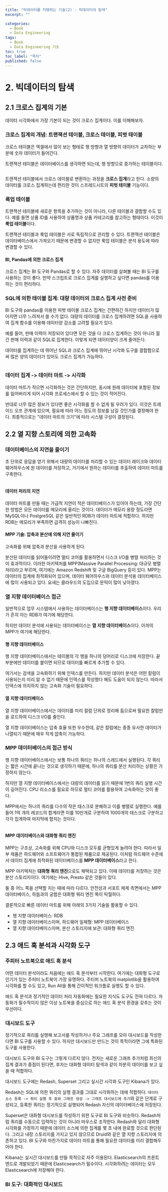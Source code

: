 ```yaml
---
title: "빅데이터를 지탱하는 기술(2) - 빅데이터의 탐색"
excerpt: ""

categories:
  - Book
  - Data Engineering
tags:
  - Book
  - Data Engineering 기초
toc: true
toc_label: "목차"
published: false
---
```


# 2. 빅데이터의 탐색

## 2.1 크로스 집계의 기본

데이터 시각화에서 가장 기본이 되는 것이 크로스 집계이다. 이를 이해해보자.

### 크로스 집계의 개념: 트랜잭션 테이블, 크로스 테이블, 피벗 테이블

크로스 테이블은 엑셀에서 많이 보는 형태로 행 방향과 열 방향의 데이터가 교차하는 부분에 숫자 데이터가 들어간다.

트랜잭션 테이블은 데이터베이스를 생각하면 되는데, 행 방향으로 증가하는 테이블이다.

<img src="">

트랜잭션 테이블에서 크로스 데이블로 변환하는 과정을 **크로스 집계**라고 한다. 소량의 데이터를 크로스 집계하는데 편리한 것이 스프레드시트의 **피벗 테이블** 기능이다.

### 룩업 테이블

트랜잭션 테이블에 새로운 항목을 추가하는 것이 아니라, 다른 테이블과 결합할 수도 있다. 예를 들면 상품 ID를 사용하여 상품명과 상품 카테고리를 참고하는 형태이다. 이것이 **룩업 테이블**이다. 

트랜잭션 테이블과 룩업 테이블은 서로 독립적으로 관리할 수 있다. 트랜잭션 테이블은 데이터베이스에서 가져오기 때문에 변경할 수 없지만 룩업 테이블은 분석 용도에 따라 변경할 수 있다.

#### BI, Pandas에 의한 크로스 집계

크로스 집계는 BI 도구와 Pandas로 할 수 있다. 자주 데이터를 살펴볼 때는 BI 도구를 사용하는 것이 좋다. 만약 스크립트로 크로스 집계를 실행하고 싶다면 pandas를 이용하는 것이 편리하다.

### SQL에 의한 테이블 집계: 대량 데이터의 크로스 집계 사전 준비

BI 도구와 pandas를 이용한 피벗 테이블 크로스 집계는 간편하긴 하지만 데이터가 많아지면 너무 느려져서 쓸 수가 없다. 대량의 데이터를 크로스 집계하려면 SQL을 사용하여 집계 함수를 이용해 데이터양 감소를 고려할 필요가 있다.

예를 들어, 판매 이력이 저장되어 있다면 모든 것을 다 크로스 집계하는 것이 아니라 월간 판매 이력과 같이 SQL로 집계한다. 이렇게 되면 데이터양이 크게 줄어든다.

데이터를 집계하는 데 뛰어난 SQL과 크로스 집계에 뛰어난 시각화 도구를 결합함으로써 많은 양의 데이터가 있어도 크로스 집계가 가능하다. 

<img src="">

### 데이터 집계 -> 데이터 마트 -> 시각화

데이터 마트가 작으면 시각화하는 것은 간단하지만, 동시에 원래 데이터에 포함된 정보를 잃어버리게 되어 시각화 프로세스에서 할 수 있는 것이 적어진다. 

반대로 너무 많은 정보가 있다면 좋은 시각화를 할 수 없게 될 우려가 있다. 이것은 트레이드 오프 관계에 있으며, 필요에 따라 어느 정도의 정보를 남길 것인가를 결정해야 한다. 최종적으로는 "데이터 마트의 크기"에 따라 시스템 구성이 결정된다.

## 2.2 열 지향 스토리에 의한 고속화

### 데이터베이스의 지연을 줄이기

초 단위로 응답을 얻기 위해서 대량의 데이터를 처리할 수 있는 데이터 레이크와 데이터 웨어하우스에 원 데이터를 저장하고, 거기에서 원하는 데이터를 추출하여 데이터 마트를 구축한다.

<img src="">

#### 데이터 처리의 지연

데이터 마트를 만들 때는 가급적 지연이 적은 데이터베이스가 있어야 하는데, 가장 간단한 방법은 모든 데이터를 메모리에 올리는 것이다. 데이터가 메모리 용량 정도라면 MySQL이나 PostgreSQL 같은 일반적인 RDB가 데이터 마트에 적합하다. 하지만 RDB는 메모리가 부족하면 급격히 성능이 나빠진다. 

#### MPP 기술: 압축과 분산에 의해 지연 줄이기

고속화를 위해 압축과 분산을 사용하게 된다.

분산된 데이터를 읽어들이려면 멀티 코어를 활용하면서 디스크 I/O를 병렬 처리하는 것이 효과적이다. 이러한 아키텍처를 MPP(Massive Parallel Processing: 대규모 병렬 처리)라고 부르며, 여기에는 Amazon Redshift 및 구글 BigQuery 등이 있다. MPP는 데이터의 집계에 최적화되어 있으며, 데이터 웨어하우스와 데이터 분석용 데이터베이스에 많이 사용되고 있다. 요새는 클라우드의 도입으로 문턱이 많이 낮아졌다.

### 열 지향 데이터베이스 접근

일반적으로 업무 시스템에서 사용하는 데이터베이스는 **행 지향 데이터베이스**이다. 우리가 흔히 아는 RDB가 여기에 해당한다.

하지만 데이터 분석에 사용되는 데이터베이스는 **열 지향 데이터베이스**이다. 아까의 MPP가 여기에 해당한다.

#### 행 지향 데이터베이스

행 지향 데이터베이스에서는 테이블의 각 행을 하나의 덩어리로 디스크에 저장한다. 끝부분에만 데이터를 붙이면 되므로 데이터를 빠르게 추가할 수 있다. 

여기서는 검색을 고속화하기 위해 인덱스를 만든다. 하지만 데이터 분석은 어떤 칼럼이 사용되는지 미리 알 수 없기 때문에 인덱스를 작성했다 해도 도움이 되지 않는다. 따라서 인덱스에 의지하지 않는 고속화 기술이 필요하다.



#### 열 지향 데이터베이스

열 지향 데이터베이스에서는 데이터를 미리 컬럼 단위로 정리해 둠으로써 필요한 칼럼만을 로드하여 디스크 I/O를 줄인다.

열 지향 데이터베이스는 압축 효율 또한 우수한데, 같은 칼럼에는 종종 유사한 데이터가 나열되기 때문에 매우 작게 압축이 가능하다. 

### MPP 데이터베이스의 접근 방식

행 지향 데이터베이스에서는 보통 하나의 쿼리는 하나의 스레드에서 실행된다. 각 쿼리는 짧은 시간에 끝나는 것으로 생각하기 때문에, 하나의 쿼리를 분산 처리하는 상황은 가정하지 않는다.

하지만 열 지향 데이터베이스에서는 대량의 데이터를 읽기 때문에 1번의 쿼리 실행 시간이 길어진다. CPU 리소스를 필요로 하므로 멀티 코어를 활용하여 고속화하는 것이 좋다.

MPP에서는 하나의 쿼리를 다수의 작은 태스크로 분해하고 이를 병렬로 실행한다. 예를 들어 1억 개의 레코드의 합계라면 이를 10만개로 구분하여 1000개의 태스크로 구분하고 각각 집계하여 마지막에 합치는 것이다. 

<img src="">

#### MPP 데이터베이스와 대화형 쿼리 엔진

MPP는 구조상, 고속화를 위해 CPU와 디스크 모두를 균형있게 늘려야 한다. 따라서 일부 제품은 하드웨어와 소프트웨어가 통합된 제품으로 제공된다. 이처럼 하드웨어 수준에서 데이터 집계에 최적화된 데이터베이스를 **MPP 데이터베이스**라고 한다. 

MPP 아키텍처는 **대화형 쿼리 엔진**으로도 채택되고 있다. 이때 데이터를 저장하는 것은 분산 스토리지이다. 여기에는 Hive, Presto 같은 것들이 있다. 

둘 중 어느 쪽을 선택할 지는 때에 따라 다르다. 안전성과 서포트 체제 측면에서는 MPP 데이터베이스, 하둡과의 궁합은 대화형 쿼리 엔진 쪽이 탁월하다.

결론적으로 빠른 데이터 마트를 위해 아래의 3가지 기술을 활용할 수 있다.

- 행 지향 데이터베이스: RDB
- 열 지향 데이터베이스이며, 하드웨어 일체형: MPP 데이터베이스
- 열 지향 데이터베이스이며, 분산 스토리지에 보관: 대화형 쿼리 엔진

## 2.3 애드 훅 분석과 시각화 도구

### 주피터 노트북으로 애드 혹 분석

어떤 데이터 분석이라도 처음에는 애드 혹 분석부터 시작한다. 여기에는 대화형 도구로 인기가 있는 주피터 노트북이 가장 유명하다. 주티퍼 노트북의 matplotlib을 활용하여 시각화를 할 수도 있고, Run All을 통해 간이적인 워크플로 실행도 할 수 있다. 

애드 혹 분석과 정기적인 데이터 처리 자동화에는 필요한 지식도 도구도 전혀 다르다. 자동화가 필수적이지 않은 이상 노트북을 중심으로 하는 애드 혹 분석 환경을 갖추는 것이 우선이다. 

### 대시보드 도구

정기적으로 쿼리를 실행해 보고서를 작성하거나 주요 그래프를 모아 대시보드를 작성한다면 BI 도구를 사용할 수 있다. 하지만 대시보드만 만드는 것이 목적이라면 그에 특화된 도구를 사용한다. 

대시보드 도구와 BI 도구는 그렇게 다르지 않다. 전자는 새로운 그래프 추가처럼 최신의 집계 결과가 중점이 된다면, 후자는 대화형 데이터 탐색과 같이 차분히 데이터를 보고 싶을 때 적합하다.

대시보드 도구에는 Redash, Superset 그리고 실시간 시각화 도구인 Kibana가 있다.

Redash는 SQL에 의한 쿼리의 실행 결과를 그대로 시각화하는 데에 적합하다. `데이터 소스 등록 -> 쿼리 실행 후 표와 그래프 생성 -> 그래프 대시보드에 추가`와 같은 단계로 구성되고, 등록한 쿼리는 정기적으로 실행되어 Redash 자신의 데이터베이스에 저장된다.

Superset은 대화형 대시보드를 작성하기 위한 도구로 BI 도구와 비슷하다. Redash처럼 쿼리를 수동으로 입력하는 것이 아니라 마우스로 조작한다. Redash와 달리 대화형 시각화를 가정하기 때문에 데이터 소스에 의한 집계를 몇 초 내에 완료할 것으로 판단된다. 그리고 내장 스토리지를 가지고 있지 않으므로 Druid와 같은 열 지향 스토리지에 의존하고 있다. BI 도구와 마찬가지로 데이터 마트를 통해 필요한 데이터를 미리 결합해두어야 한다. 

Kibana는 실시간 대시보드를 만들 목적으로 자주 이용된다. Elasticsearch의 프론트 엔드로 개발되었기 때문에 Elasticsearch가 필수이다. 시각화하려는 데이터는 모두 Elasticsearch에 저장해야 한다. 

### BI 도구: 대화적인 대시보드


